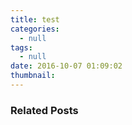 ```yaml
---
title: test
categories:
  - null
tags:
  - null
date: 2016-10-07 01:09:02
thumbnail:
---
```


### Related Posts